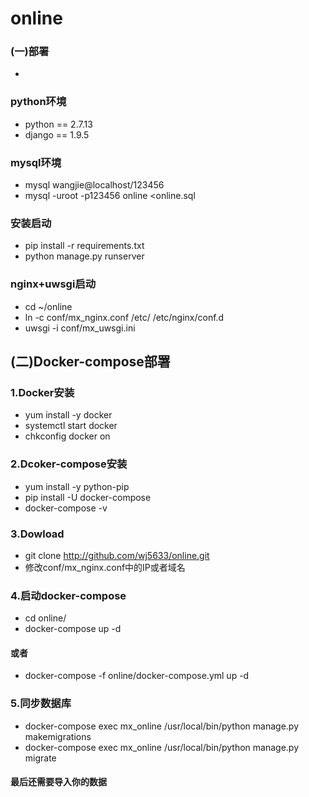# online
### (一)部署
-
### python环境
- python == 2.7.13
- django == 1.9.5
### mysql环境
- mysql wangjie@localhost/123456
- mysql -uroot -p123456 online <online.sql
### 安装启动
- pip install -r requirements.txt
- python manage.py runserver 
### nginx+uwsgi启动
- cd ~/online
- ln -c conf/mx_nginx.conf /etc/ /etc/nginx/conf.d
- uwsgi -i conf/mx_uwsgi.ini

(二)Docker-compose部署
-
### 1.Docker安装
- yum install -y docker
- systemctl start docker
- chkconfig docker on 
### 2.Dcoker-compose安装
- yum install -y python-pip
- pip install -U docker-compose
- docker-compose -v
### 3.Dowload
- git clone http://github.com/wj5633/online.git
- 修改conf/mx_nginx.conf中的IP或者域名
### 4.启动docker-compose
- cd online/
- docker-compose up -d
#### 或者
- docker-compose -f online/docker-compose.yml up -d

### 5.同步数据库
- docker-compose exec mx_online /usr/local/bin/python manage.py makemigrations
- docker-compose exec mx_online /usr/local/bin/python manage.py migrate

#### 最后还需要导入你的数据


